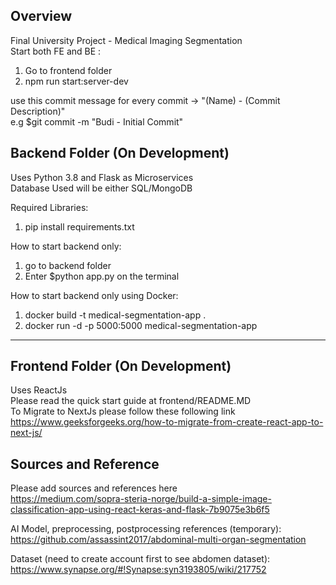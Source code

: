 ## Overview
Final University Project - Medical Imaging Segmentation  
Start both FE and BE  :
1. Go to frontend folder
2. npm run start:server-dev  
  
use this commit message for every commit -> "(Name) - (Commit Description)"  
e.g $git commit -m "Budi - Initial Commit"  


## Backend Folder (On Development)

Uses Python 3.8 and Flask as Microservices  
Database Used will be either SQL/MongoDB  

Required Libraries:  
1. pip install requirements.txt

How to start backend only:  
1. go to backend folder  
2. Enter $python app.py    on the terminal  

How to start backend only using Docker: 
1. docker build -t medical-segmentation-app .  
2. docker run  -d -p 5000:5000 medical-segmentation-app  

-----------------  

## Frontend Folder (On Development)  

Uses ReactJs  
Please read the quick start guide at frontend/README.MD  
To Migrate to NextJs please follow these following link https://www.geeksforgeeks.org/how-to-migrate-from-create-react-app-to-next-js/  



## Sources and Reference

Please add sources and references here  
https://medium.com/sopra-steria-norge/build-a-simple-image-classification-app-using-react-keras-and-flask-7b9075e3b6f5  

AI Model, preprocessing, postprocessing references (temporary):  
https://github.com/assassint2017/abdominal-multi-organ-segmentation  

Dataset  (need to create account first to see abdomen dataset):  
https://www.synapse.org/#!Synapse:syn3193805/wiki/217752  